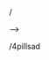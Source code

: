 <!-- javascript nd classse (js is prototype structured) -->/
<!-- objects is the collection of property and methd -->
<!-- parts of oops
- cunstorctor function
- prototyps
classes -> instan 
<!-- cunstorcito
pri -->
 -->

/4pillsad 